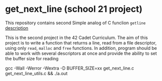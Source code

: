 # get_next_line (school 21 project)

This repository contains second Simple analog of C funclion ``getline``
[description](https://man7.org/linux/man-pages/man3/getline.3.html)

This is the second project in the 42 Cadet Curriculum. The aim of this project is to write a function that returns a line, read from a file descriptor, using only ``read``, ``malloc`` and ``free`` functions. In addition, program should be able to work with several descriptors at once and provide the ability to set the buffer size for reading



gcc -Wall -Werror -Wextra -D BUFFER_SIZE=xx get_next_line.c get_next_line_utils.c && ./a.out


